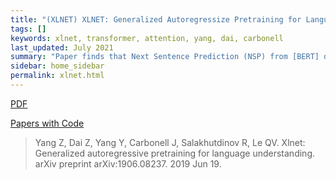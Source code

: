 ```yaml
---
title: "(XLNET) XLNET: Generalized Autoregressize Pretraining for Language Understanding"
tags: []
keywords: xlnet, transformer, attention, yang, dai, carbonell
last_updated: July 2021
summary: "Paper finds that Next Sentence Prediction (NSP) from [BERT] does not necessarily improve performance."
sidebar: home_sidebar
permalink: xlnet.html
---
```


[PDF](https://arxiv.org/pdf/1906.08237.pdf)

[Papers with Code](https://paperswithcode.com/paper/xlnet-generalized-autoregressive-pretraining)

> Yang Z, Dai Z, Yang Y, Carbonell J, Salakhutdinov R, Le QV. Xlnet: Generalized autoregressive pretraining for language understanding. arXiv preprint arXiv:1906.08237. 2019 Jun 19.

